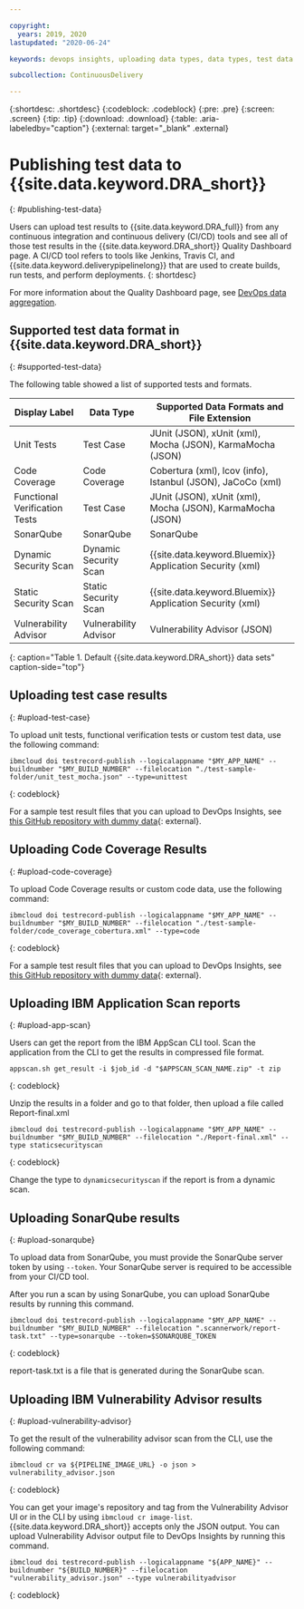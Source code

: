 ```yaml
---

copyright:
  years: 2019, 2020
lastupdated: "2020-06-24"

keywords: devops insights, uploading data types, data types, test data format, test data, unit test, code coverage, test, tests, verification, app, sonarqube, dashboard

subcollection: ContinuousDelivery

---
```


{:shortdesc: .shortdesc}
{:codeblock: .codeblock}
{:pre: .pre}
{:screen: .screen}
{:tip: .tip}
{:download: .download}
{:table: .aria-labeledby="caption"}
{:external: target="_blank" .external}

# Publishing test data to {{site.data.keyword.DRA_short}}
{: #publishing-test-data}

Users can upload test results to {{site.data.keyword.DRA_full}} from any continuous integration and continuous delivery (CI/CD) tools and see all of those test results in the {{site.data.keyword.DRA_short}} Quality Dashboard page. A CI/CD tool refers to tools like Jenkins, Travis CI, and {{site.data.keyword.deliverypipelinelong}} that are used to create builds, run tests, and perform deployments.
{: shortdesc}

For more information about the Quality Dashboard page, see [DevOps data aggregation](/docs/ContinuousDelivery?topic=ContinuousDelivery-devops-data-aggregation).


## Supported test data format in {{site.data.keyword.DRA_short}}
{: #supported-test-data}

The following table showed a list of supported tests and formats.

| Display Label                 | Data Type             | Supported Data Formats and File Extension                  |
|-------------------------------|-----------------------|------------------------------------------------------------|
| Unit Tests                    | Test Case             | JUnit (JSON), xUnit (xml), Mocha (JSON), KarmaMocha (JSON) |
| Code Coverage                 | Code Coverage         | Cobertura (xml), lcov (info), Istanbul (JSON), JaCoCo (xml)|
| Functional Verification Tests | Test Case             | JUnit (JSON), xUnit (xml), Mocha (JSON), KarmaMocha (JSON) |
| SonarQube                     | SonarQube             | SonarQube                                                  |
| Dynamic Security Scan         | Dynamic Security Scan | {{site.data.keyword.Bluemix}} Application Security (xml)   |
| Static Security Scan          | Static Security Scan  | {{site.data.keyword.Bluemix}} Application Security (xml)   |
| Vulnerability Advisor         | Vulnerability Advisor | Vulnerability Advisor (JSON)                               |
{: caption="Table 1. Default {{site.data.keyword.DRA_short}} data sets" caption-side="top"}


## Uploading test case results
{: #upload-test-case}

To upload unit tests, functional verification tests or custom test data, use the following command:

```
ibmcloud doi testrecord-publish --logicalappname "$MY_APP_NAME" --buildnumber "$MY_BUILD_NUMBER" --filelocation "./test-sample-folder/unit_test_mocha.json" --type=unittest
```
{: codeblock}

For a sample test result files that you can upload to DevOps Insights, see [this GitHub repository with dummy data](https://github.com/devops-insights/example-upload-data-format){: external}. 


## Uploading Code Coverage Results
{: #upload-code-coverage}

To upload Code Coverage results or custom code data, use the following command:

```
ibmcloud doi testrecord-publish --logicalappname "$MY_APP_NAME" --buildnumber "$MY_BUILD_NUMBER" --filelocation "./test-sample-folder/code_coverage_cobertura.xml" --type=code
```
{: codeblock}

For a sample test result files that you can upload to DevOps Insights, see [this GitHub repository with dummy data](https://github.com/devops-insights/example-upload-data-format){: external}.


## Uploading IBM Application Scan reports
{: #upload-app-scan}

Users can get the report from the IBM AppScan CLI tool. Scan the application from the CLI to get the results in compressed file format.

```
appscan.sh get_result -i $job_id -d "$APPSCAN_SCAN_NAME.zip" -t zip
```
{: codeblock}

Unzip the results in a folder and go to that folder, then upload a file called Report-final.xml

```
ibmcloud doi testrecord-publish --logicalappname "$MY_APP_NAME" --buildnumber "$MY_BUILD_NUMBER" --filelocation "./Report-final.xml" --type staticsecurityscan
```
{: codeblock}

Change the type to `dynamicsecurityscan` if the report is from a dynamic scan.


## Uploading SonarQube results
{: #upload-sonarqube}

To upload data from SonarQube, you must provide the SonarQube server token by using `--token`. Your SonarQube server is required to be accessible from your CI/CD tool.

After you run a scan by using SonarQube, you can upload SonarQube results by running this command.

```
ibmcloud doi testrecord-publish --logicalappname "$MY_APP_NAME" --buildnumber "$MY_BUILD_NUMBER" --filelocation ".scannerwork/report-task.txt" --type=sonarqube --token=$SONARQUBE_TOKEN
```
{: codeblock}

report-task.txt is a file that is generated during the SonarQube scan.


## Uploading IBM Vulnerability Advisor results
{: #upload-vulnerability-advisor}

To get the result of the vulnerability advisor scan from the CLI, use the following command:

```
ibmcloud cr va ${PIPELINE_IMAGE_URL} -o json > vulnerability_advisor.json
```
{: codeblock}

You can get your image's repository and tag from the Vulnerability Advisor UI or in the CLI by using `ibmcloud cr image-list`. {{site.data.keyword.DRA_short}} accepts only the JSON output. You can upload Vulnerability Advisor output file to DevOps Insights by running this command.

```
ibmcloud doi testrecord-publish --logicalappname "${APP_NAME}" --buildnumber "${BUILD_NUMBER}" --filelocation "vulnerability_advisor.json" --type vulnerabilityadvisor
```
{: codeblock}
